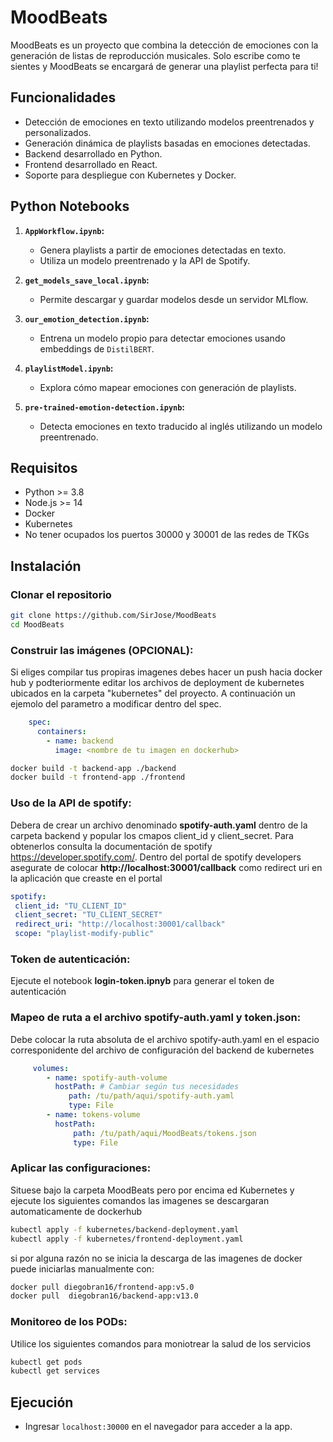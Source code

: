 # MoodBeats

MoodBeats es un proyecto que combina la detección de emociones con la generación de listas de reproducción musicales. Solo escribe como te sientes y MoodBeats se encargará de generar una playlist perfecta para ti!

## Funcionalidades
- Detección de emociones en texto utilizando modelos preentrenados y personalizados.
- Generación dinámica de playlists basadas en emociones detectadas.
- Backend desarrollado en Python.
- Frontend desarrollado en React.
- Soporte para despliegue con Kubernetes y Docker.

## Python Notebooks

1. **`AppWorkflow.ipynb`:**
   - Genera playlists a partir de emociones detectadas en texto.
   - Utiliza un modelo preentrenado y la API de Spotify.

2. **`get_models_save_local.ipynb`:**
   - Permite descargar y guardar modelos desde un servidor MLflow.

3. **`our_emotion_detection.ipynb`:**
   - Entrena un modelo propio para detectar emociones usando embeddings de `DistilBERT`.

4. **`playlistModel.ipynb`:**
   - Explora cómo mapear emociones con generación de playlists.

5. **`pre-trained-emotion-detection.ipynb`:**
   - Detecta emociones en texto traducido al inglés utilizando un modelo preentrenado.

## Requisitos
- Python >= 3.8
- Node.js >= 14
- Docker
- Kubernetes
- No tener ocupados los puertos 30000 y 30001 de las redes de TKGs

## Instalación

### Clonar el repositorio
```bash
git clone https://github.com/SirJose/MoodBeats
cd MoodBeats
```

### Construir las imágenes (OPCIONAL):
Si eliges compilar tus propiras imagenes debes hacer un push hacia docker hub y podteriormente editar los archivos de deployment
de kubernetes ubicados en la carpeta "kubernetes" del proyecto. A continuación un ejemolo del 
parametro a modificar dentro del spec.
```yaml
    spec:
      containers:
        - name: backend
          image: <nombre de tu imagen en dockerhub>
```
 ```bash
 docker build -t backend-app ./backend
 docker build -t frontend-app ./frontend
 ```
### Uso de la API de spotify:
Debera de crear un archivo denominado **spotify-auth.yaml** dentro de la carpeta backend 
y popular los cmapos client_id y client_secret. Para obtenerlos consulta la documentación de spotify https://developer.spotify.com/. 
Dentro del portal de spotify developers asegurate de colocar **http://localhost:30001/callback** como redirect uri en la aplicación que creaste en el portal
 ```yaml
spotify:
  client_id: "TU_CLIENT_ID"
  client_secret: "TU_CLIENT_SECRET"
  redirect_uri: "http://localhost:30001/callback"
  scope: "playlist-modify-public"
 ```
### Token de autenticación:
Ejecute el notebook **login-token.ipnyb** para generar el token de autenticación 

### Mapeo de ruta a el archivo spotify-auth.yaml y token.json:
Debe colocar la ruta absoluta de el archivo spotify-auth.yaml en el espacio corresponidente del
archivo de configuración del backend de kubernetes
 ```yaml
      volumes:
         - name: spotify-auth-volume
           hostPath: # Cambiar según tus necesidades
              path: /tu/path/aqui/spotify-auth.yaml
              type: File
         - name: tokens-volume
           hostPath:
               path: /tu/path/aqui/MoodBeats/tokens.json
               type: File

 ```

### Aplicar las configuraciones:
Situese bajo la carpeta MoodBeats pero por encima ed Kubernetes y ejecute los siguientes comandos las imagenes
se descargaran automaticamente de dockerhub
```bash
kubectl apply -f kubernetes/backend-deployment.yaml
kubectl apply -f kubernetes/frontend-deployment.yaml
```

si por alguna razón no se inicia la descarga de las imagenes de docker puede iniciarlas manualmente con: 

```bash
docker pull diegobran16/frontend-app:v5.0   
docker pull  diegobran16/backend-app:v13.0   
```

### Monitoreo de los PODs:
Utilice los siguientes comandos para moniotrear la salud de los servicios

```bash
kubectl get pods
kubectl get services
```

## Ejecución

- Ingresar `localhost:30000` en el navegador para acceder a la app.
